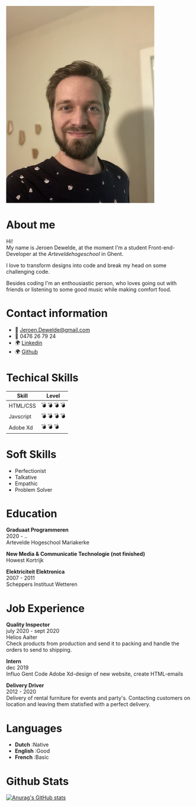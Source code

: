 ![img of Jeroen](./img/jeroen.jpg)
# About me
Hi!  
My name is Jeroen Dewelde, at the moment I'm a student Front-end-Developer at the *Arteveldehogeschool* in Ghent. 

I love to transform designs into code and break my head on some challenging code.

Besides coding I'm an enthousiastic person, who loves going out with friends or listening to some good music while making comfort food.

# Contact information
* :email: Jeroen.Dewelde@gmail.com
* :iphone: 0476 26 79 24
* :earth_africa: [Linkedin](https://www.linkedin.com/in/jeroen-dewelde-162533134/)
* :earth_africa: [Github](https://github.com/pgm-jeroendewelde)


# Techical Skills
| Skill | Level |
--- | ---
HTML/CSS | :bomb: :bomb: :bomb: :bomb:
Javscript | :bomb: :bomb: :bomb: :bomb:
Adobe Xd | :bomb: :bomb: :bomb:

# Soft Skills
* Perfectionist
* Talkative
* Empathic
* Problem Solver

# Education
**Graduaat Programmeren**  
2020 - ..  
Artevelde Hogeschool Mariakerke

**New Media & Communicatie Technologie (not finished)**  
Howest Kortrijk

**Elektriciteit Elektronica**  
2007 - 2011  
Scheppers Instituut Wetteren


# Job Experience
**Quality Inspector**  
july 2020 - sept 2020  
Helios Aalter  
Check products from production and send it to packing and handle the orders to send to shipping.

**Intern**  
dec 2019  
Influo Gent
Code Adobe Xd-design of new website, create HTML-emails

**Delivery Driver**  
2012 - 2020  
Delivery of rental furniture for events and party's. Contacting customers on location and leaving them statisfied with a perfect delivery.


# Languages
* **Dutch** :Native
* **English** :Good
* **French** :Basic

# Github Stats
[![Anurag's GitHub stats](https://github-readme-stats.vercel.app/api?username=pgm-jeroendewelde)](https://github.com/pgm-jeroendewelde/github-readme-stats)